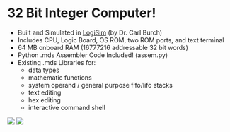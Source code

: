 32 Bit Integer Computer!
=======================

* Built and Simulated in <a href="http://ozark.hendrix.edu/~burch/logisim/">LogiSim</a> (by Dr. Carl Burch)
* Includes CPU, Logic Board, OS ROM, two ROM ports, and text terminal
* 64 MB onboard RAM (16777216 addressable 32 bit words)
* Python .mds Assembler Code Included! (assem.py)
* Existing .mds Libraries for:
  * data types
  * mathematic functions
  * system operand / general purpose fifo/lifo stacks
  * text editing
  * hex editing
  * interactive command shell

<img style="display: inline-block" src="http://upload.wikimedia.org/wikipedia/commons/thumb/b/ba/Logisim-icon.svg/120px-Logisim-icon.svg.png" />
<img style="display: inline-block" src="http://upload.wikimedia.org/wikipedia/commons/thumb/5/5d/Intel_8080_arch.svg/220px-Intel_8080_arch.svg.png" />
